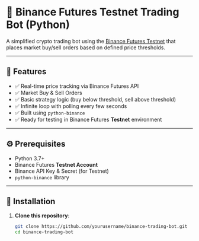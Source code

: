# 🚀 Binance Futures Testnet Trading Bot (Python)

A simplified crypto trading bot using the [Binance Futures Testnet](https://testnet.binancefuture.com) that places market buy/sell orders based on defined price thresholds.

---

## 📌 Features

- ✅ Real-time price tracking via Binance Futures API
- ✅ Market Buy & Sell Orders
- ✅ Basic strategy logic (buy below threshold, sell above threshold)
- ✅ Infinite loop with polling every few seconds
- ✅ Built using `python-binance`
- ✅ Ready for testing in Binance Futures **Testnet** environment

---

## ⚙️ Prerequisites

- Python 3.7+
- Binance Futures **Testnet Account**
- Binance API Key & Secret (for Testnet)
- `python-binance` library

---

## 🧪 Installation

1. **Clone this repository**:
   ```bash
   git clone https://github.com/yourusername/binance-trading-bot.git
   cd binance-trading-bot

